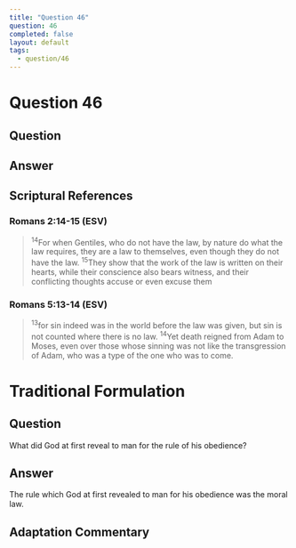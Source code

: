 ```yaml
---
title: "Question 46"
question: 46
completed: false
layout: default
tags:
  - question/46
---
```

# Question 46

## Question


## Answer


## Scriptural References
### Romans 2:14-15 (ESV)
> <sup>14</sup>For when Gentiles, who do not have the law, by nature do what the law requires, they are a law to themselves, even though they do not have the law.
> <sup>15</sup>They show that the work of the law is written on their hearts, while their conscience also bears witness, and their conflicting thoughts accuse or even excuse them

### Romans 5:13-14 (ESV)
> <sup>13</sup>for sin indeed was in the world before the law was given, but sin is not counted where there is no law.
> <sup>14</sup>Yet death reigned from Adam to Moses, even over those whose sinning was not like the transgression of Adam, who was a type of the one who was to come.

# Traditional Formulation
## Question
What did God at first reveal to man for the rule of his obedience?

## Answer
The rule which God at first revealed to man for his obedience was the moral law.

## Adaptation Commentary
